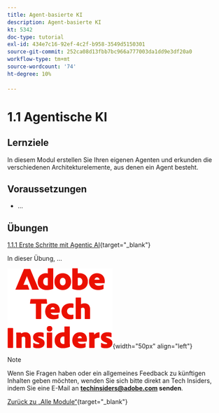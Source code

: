 ```yaml
---
title: Agent-basierte KI
description: Agent-basierte KI
kt: 5342
doc-type: tutorial
exl-id: 434e7c16-92ef-4c2f-b958-3549d5150301
source-git-commit: 252ca08d13fbb7bc966a777003da1dd9e3df20a0
workflow-type: tm+mt
source-wordcount: '74'
ht-degree: 10%

---
```


# 1.1 Agentische KI

## Lernziele

In diesem Modul erstellen Sie Ihren eigenen Agenten und erkunden die verschiedenen Architekturelemente, aus denen ein Agent besteht.

## Voraussetzungen

- ...

## Übungen

[1.1.1 Erste Schritte mit Agentic AI](./ex1.md){target="_blank"}

In dieser Übung, …

![Tech Insiders](./../../../assets/images/techinsiders.png){width="50px" align="left"}

>[!NOTE]
>
>Wenn Sie Fragen haben oder ein allgemeines Feedback zu künftigen Inhalten geben möchten, wenden Sie sich bitte direkt an Tech Insiders, indem Sie eine E-Mail an **techinsiders@adobe.com senden**.

[Zurück zu „Alle Module“](../../../overview.md){target="_blank"}
